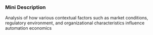 ### Mini Description

Analysis of how various contextual factors such as market conditions, regulatory environment, and organizational characteristics influence automation economics

